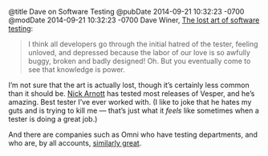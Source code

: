 @title Dave on Software Testing
@pubDate 2014-09-21 10:32:23 -0700
@modDate 2014-09-21 10:32:23 -0700
Dave Winer, <a href="http://scripting.com/2014/09/21/theLostArtOfSoftwareTesting.html">The lost art of software testing</a>:

>I think all developers go through the initial hatred of the tester, feeling unloved, and depressed because the labor of our love is so awfully buggy, broken and badly designed! Oh. But you eventually come to see that knowledge is power.

I’m not sure that the art is actually lost, though it’s certainly less common than it should be. <a href="https://twitter.com/noir">Nick Arnott</a> has tested most releases of Vesper, and he’s amazing. Best tester I’ve ever worked with. (I like to joke that he hates my guts and is trying to kill me — that’s just what it *feels* like sometimes when a tester is doing a great job.)

And there are companies such as Omni who have testing departments, and who are, by all accounts, <a href="https://twitter.com/curtclifton/status/513731454631960576">similarly great</a>.
